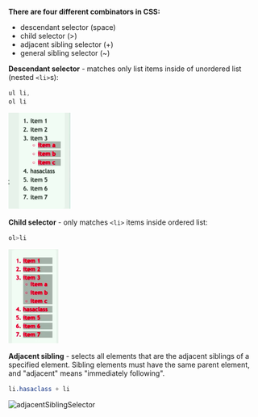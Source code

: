 **There are four different combinators in CSS:**

* descendant selector (space)
* child selector (>)
* adjacent sibling selector (+)
* general sibling selector (~)

**Descendant selector** - matches only list items inside of unordered list (nested `<li>`s):

```css
ul li,
ol li
```
![descendantSelector](./descendantSelector.png)


**Child selector** - only matches `<li>` items inside ordered list:

```css
ol>li
```
![childSelector](./childSelector.png)

**Adjacent sibling** - selects all elements that are the adjacent siblings of a specified element.
Sibling elements must have the same parent element, and "adjacent" means "immediately following".

```css
li.hasaclass + li
```
![adjacentSiblingSelector](./adjacentSiblingSelector)
